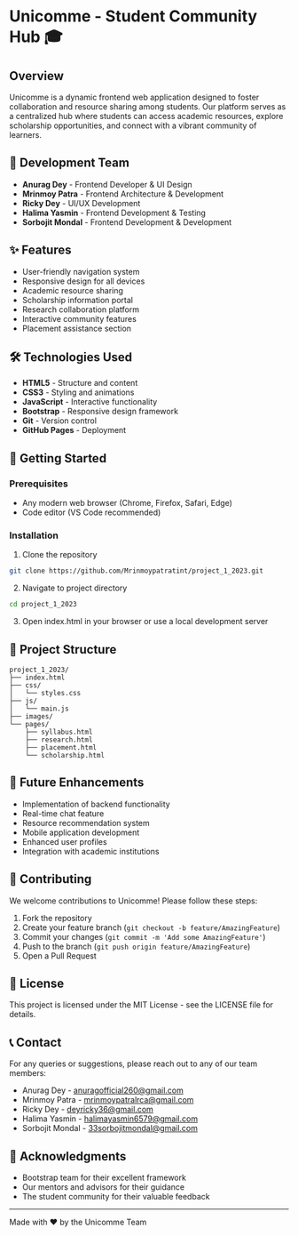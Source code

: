 # Unicomme - Student Community Hub 🎓

## Overview
Unicomme is a dynamic frontend web application designed to foster collaboration and resource sharing among students. Our platform serves as a centralized hub where students can access academic resources, explore scholarship opportunities, and connect with a vibrant community of learners.

## 👥 Development Team
- **Anurag Dey** - Frontend Developer & UI Design
- **Mrinmoy Patra** - Frontend Architecture & Development
- **Ricky Dey** - UI/UX Development
- **Halima Yasmin** - Frontend Development & Testing
- **Sorbojit Mondal** - Frontend Development & Development

## ✨ Features
- User-friendly navigation system
- Responsive design for all devices
- Academic resource sharing
- Scholarship information portal
- Research collaboration platform
- Interactive community features
- Placement assistance section

## 🛠️ Technologies Used
- **HTML5** - Structure and content
- **CSS3** - Styling and animations
- **JavaScript** - Interactive functionality
- **Bootstrap** - Responsive design framework
- **Git** - Version control
- **GitHub Pages** - Deployment

## 🚀 Getting Started

### Prerequisites
- Any modern web browser (Chrome, Firefox, Safari, Edge)
- Code editor (VS Code recommended)

### Installation
1. Clone the repository
```bash
git clone https://github.com/Mrinmoypatratint/project_1_2023.git
```

2. Navigate to project directory
```bash
cd project_1_2023
```

3. Open index.html in your browser or use a local development server

## 📂 Project Structure
```
project_1_2023/
├── index.html
├── css/
│   └── styles.css
├── js/
│   └── main.js
├── images/
└── pages/
    ├── syllabus.html
    ├── research.html
    ├── placement.html
    └── scholarship.html
```

## 🎯 Future Enhancements
- Implementation of backend functionality
- Real-time chat feature
- Resource recommendation system
- Mobile application development
- Enhanced user profiles
- Integration with academic institutions

## 🤝 Contributing
We welcome contributions to Unicomme! Please follow these steps:

1. Fork the repository
2. Create your feature branch (`git checkout -b feature/AmazingFeature`)
3. Commit your changes (`git commit -m 'Add some AmazingFeature'`)
4. Push to the branch (`git push origin feature/AmazingFeature`)
5. Open a Pull Request

## 📝 License
This project is licensed under the MIT License - see the LICENSE file for details.

## 📞 Contact
For any queries or suggestions, please reach out to any of our team members:
- Anurag Dey - anuragofficial260@gmail.com
- Mrinmoy Patra - mrinmoypatralrca@gmail.com
- Ricky Dey - deyricky36@gmail.com
- Halima Yasmin - halimayasmin6579@gmail.com
- Sorbojit Mondal - 33sorbojitmondal@gmail.com

## 🙏 Acknowledgments
- Bootstrap team for their excellent framework
- Our mentors and advisors for their guidance
- The student community for their valuable feedback

---
Made with ❤️ by the Unicomme Team
